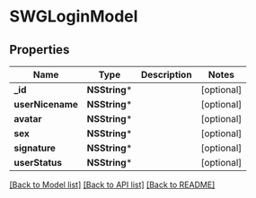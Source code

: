 # SWGLoginModel

## Properties
Name | Type | Description | Notes
------------ | ------------- | ------------- | -------------
**_id** | **NSString*** |  | [optional] 
**userNicename** | **NSString*** |  | [optional] 
**avatar** | **NSString*** |  | [optional] 
**sex** | **NSString*** |  | [optional] 
**signature** | **NSString*** |  | [optional] 
**userStatus** | **NSString*** |  | [optional] 

[[Back to Model list]](../README.md#documentation-for-models) [[Back to API list]](../README.md#documentation-for-api-endpoints) [[Back to README]](../README.md)


